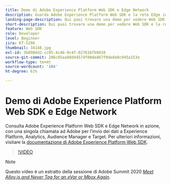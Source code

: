```yaml
---
title: Demo di Adobe Experience Platform Web SDK e Edge Network
description: Guarda Adobe Experience Platform Web SDK e la rete Edge in azione, con una singola chiamata ad Adobe per l’invio dei dati a Experience Platform, Analytics, Audience Manager e Target.
landing-page-description: Qui puoi trovare una demo per vedere Web SDK e la rete Edge in azione e scoprire come inviare dati a Experience Platform, Analytics, Audience Manager e Target con una sola chiamata ad Adobe.
short-description: Qui puoi trovare una demo per vedere Web SDK e la rete Edge in azione e scoprire come inviare dati a Experience Platform, Analytics, Audience Manager e Target con una sola chiamata ad Adobe.
feature: Web SDK
role: Developer
level: Beginner
jira: KT-5206
thumbnail: 34148.jpg
exl-id: 3b8984d2-cc05-4c46-9c4f-027616fb9810
source-git-commit: 286c85aa88d44574f00ded67f0de8e0c945a153e
workflow-type: tm+mt
source-wordcount: '164'
ht-degree: 61%

---
```


# Demo di Adobe Experience Platform Web SDK e Edge Network

Consulta Adobe Experience Platform Web SDK e Edge Network in azione, con una singola chiamata ad Adobe per l’invio dei dati a Experience Platform, Analytics, Audience Manager e Target. Per ulteriori informazioni, visitare la [documentazione di Adobe Experience Platform Web SDK](https://experienceleague.adobe.com/docs/experience-platform/edge/home.html?lang=it).

>[!VIDEO](https://video.tv.adobe.com/v/34148?learn=on&enablevpops)

>[!NOTE]
>
>Questo video è un estratto della sessione di Adobe Summit 2020 *[Meet Alloy.js and Never Tag for an eVar or Mbox Again](https://business.adobe.com/summit/2020/with-alloy-js-never-tag-for-an-evar-or-mbox-again.html)*.

